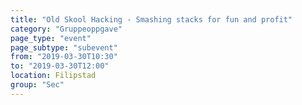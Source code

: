 ```yaml
---
title: "Old Skool Hacking - Smashing stacks for fun and profit"
category: "Gruppeoppgave"
page_type: "event"
page_subtype: "subevent"
from: "2019-03-30T10:30"
to: "2019-03-30T12:00"
location: Filipstad
group: "Sec"
---
```

